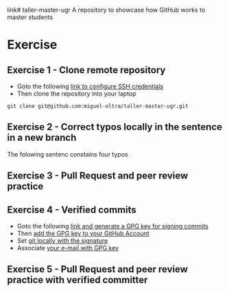 link# taller-master-ugr
A repository to showcase how GitHub works to master students
# Exercise
## Exercise 1 - Clone remote repository
  * Goto the following [link to configure SSH credentials](https://docs.github.com/en/authentication/connecting-to-github-with-ssh/adding-a-new-ssh-key-to-your-github-account)
  * Then clone the repository into your laptop

  ```git clone git@github.com:miguel-oltra/taller-master-ugr.git```
  
## Exercise 2 - Correct typos locally in the sentence in a new branch
The folowing sentenc constains four typos

## Exercise 3 - Pull Request and peer review practice

## Exercise 4 - Verified commits
  * Goto the following [link and generate a GPG key for signing commits](https://docs.github.com/en/authentication/managing-commit-signature-verification/generating-a-new-gpg-key)
  * Then [add the GPG key to your GitHub Account](https://docs.github.com/en/authentication/managing-commit-signature-verification/adding-a-gpg-key-to-your-github-account)
  * Set [git locally with the signature](https://docs.github.com/en/authentication/managing-commit-signature-verification/telling-git-about-your-signing-key)
  * Associate [your e-mail with GPG key](https://docs.github.com/en/authentication/managing-commit-signature-verification/associating-an-email-with-your-gpg-key)

## Exercise 5 - Pull Request and peer review practice with verified committer

